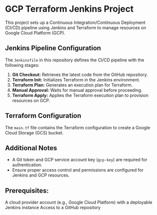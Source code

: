 # GCP Terraform Jenkins Project

This project sets up a Continuous Integration/Continuous Deployment (CI/CD) pipeline using Jenkins and Terraform to manage resources on Google Cloud Platform (GCP).

## Jenkins Pipeline Configuration

The `Jenkinsfile` in this repository defines the CI/CD pipeline with the following stages:

1. **Git Checkout:** Retrieves the latest code from the GitHub repository.
2. **Terraform Init:** Initializes Terraform in the Jenkins environment.
3. **Terraform Plan:** Generates an execution plan for Terraform.
4. **Manual Approval:** Waits for manual approval before proceeding.
5. **Terraform Apply:** Applies the Terraform execution plan to provision resources on GCP.

## Terraform Configuration

The `main.tf` file contains the Terraform configuration to create a Google Cloud Storage (GCS) bucket.

## Additional Notes

- A Git token and GCP service account key (`gcp-key`) are required for authentication.
- Ensure proper access control and permissions are configured for Jenkins and GCP resources.

## Prerequisites:

A cloud provider account (e.g., Google Cloud Platform) with a deployable Jenkins instance
Access to a GitHub repository
